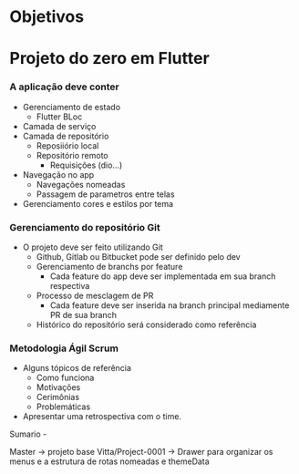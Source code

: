 # Objetivos

# Projeto do zero em Flutter

### A aplicação deve conter

- Gerenciamento de estado
    - Flutter BLoc
- Camada de serviço
- Camada de repositório
    - Reposiiório local
    - Repositório remoto
        - Requisições (dio…)
- Navegação no app
    - Navegações nomeadas
    - Passagem de parametros entre telas
- Gerenciamento cores e estilos por tema

### Gerenciamento do repositório Git

- O projeto deve ser feito utilizando Git
    - Github, Gitlab ou Bitbucket pode ser definido pelo dev
    - Gerenciamento de branchs por feature
        - Cada feature do app deve ser implementada em sua branch respectiva
    - Processo de mesclagem de PR
        - Cada feature deve ser inserida na branch principal mediamente PR de sua branch
    - Histórico do repositório será considerado como referência

### Metodologia Ágil Scrum

- Alguns tópicos de referência
    - Como funciona
    - Motivações
    - Cerimônias
    - Problemáticas
- Apresentar uma retrospectiva com o time.


Sumario -

Master -> projeto base
Vitta/Project-0001 -> Drawer para organizar os menus e a estrutura de rotas nomeadas e themeData